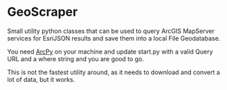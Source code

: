 # GeoScraper

Small utility python classes that can be used to query ArcGIS MapServer
services for EsriJSON results and save them into a local File
Geodatabase.

You need [ArcPy] on your machine and update start.py with a valid Query
URL and a where string and you are good to go.

This is not the fastest utility around, as it needs to download and
convert a lot of data, but it works.

[ArcPy]: http://help.arcgis.com/en/arcgisdesktop/10.0/help/index.html#//000v000000v7000000
